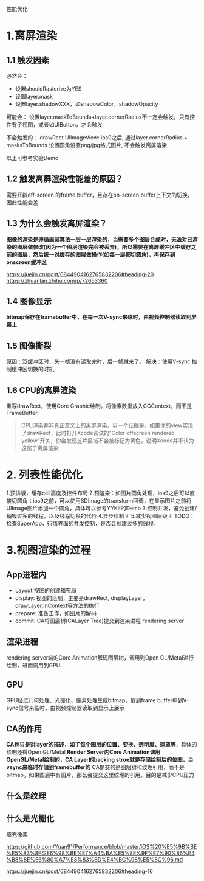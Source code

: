 性能优化
# 1.离屏渲染
## 1.1 触发因素
必然会：
- 设置shouldRasterize为YES
- 设置layer.mask 
- 设置layer.shadowXXX，如shadowColor，shadowOpacity

可能会：
设置layer.maskToBounds+layer.cornerRadius不一定会触发，只有控件有子视图，或者如UIButton，才会触发

不会触发的：
drawRect
UIImageView: ios9之后, 通过layer.cornerRadius + masksToBounds 设置圆角设置png/jpg格式图片, 不会触发离屏渲染

以上可参考实验Demo

## 1.2 触发离屏渲染性能差的原因？
需要开辟off-screen 的frame buffer，且存在on-screen buffer上下文的切换，因此性能会差

## 1.3 为什么会触发离屏渲染？
**图像的渲染是遵循画家算法一层一层渲染的，当需要多个图层合成时，无法对已渲染的图层做修改(因为一个图层渲染完会被丢弃)，所以需要在离屛缓冲区中缓存之前的图层，然后统一对缓存的图层做操作(如每一层都切圆角)，再保存到onscreen缓冲区**

https://juejin.cn/post/6844904162765832206#heading-20
https://zhuanlan.zhihu.com/p/72653360
## 1.4 图像显示
**bitmap保存在framebuffer中，在每一次V-sync来临时，由视频控制器读取到屏幕上**

## 1.5 图像撕裂
原因：双缓冲区时，头一帧没有读取完时，后一帧就来了。
解决：使用V-sync 控制缓冲区切换的时机

## 1.6 CPU的离屏渲染
重写drawRect，使用Core Graphic绘制。将像素数据放入CGContext，而不是FrameBuffer

>CPU渲染并非真正意义上的离屏渲染。另一个证据是，如果你的view实现了drawRect，此时打开Xcode调试的“Color offscreen rendered yellow”开关，你会发现这片区域不会被标记为黄色，说明Xcode并不认为这属于离屏渲染

# 2. 列表性能优化
1.预排版，缓存cell高度及控件布局
2.预渲染：如图片圆角处理，ios9之后可以直接切圆角；ios9之前，可以使用SDImage的transform回调，在显示图片之前将UIImage图片添加一个圆角，具体可以参考YYKit的Demo
3.控制并发，避免创建/销毁过多的线程，以及线程切换的代价
4.异步绘制？
5.减少视图层级？
TODO：检查SuperApp，行情界面的并发控制，是否会创建过多的线程。


# 3.视图渲染的过程

## App进程内
- Layout:视图的创建和布局
- display: 视图的绘制，主要是drawRect, displayLayer，drawLayer:inContext等方法的执行
- prepare: 准备工作，如图片的解码
- commit: CA将图层树(CALayer Tree)提交到渲染进程 rendering server

## 渲染进程
rendering server端的Core Animation解码图层树，调用到Open GL/Metal进行绘制，进而调用到GPU.


## GPU
GPU经过几何处理、光栅化、像素处理生成bitmap，放到frame buffer中到V-sync信号来临时，由视频控制器读取到显示上展示

## CA的作用
**CA也只是对layer的描述，如了每个图层的位置、变换、透明度、遮罩等**，具体的绘制还得Open GL/Metal
**Render Server内Core Animation调用OpenGL/Metal绘制的，CA Layer的backing stroe就是存储绘制后的位图，当vsync来临时存储到framebuffer的**
CA提交的是图层树和纹理引用，而不是bitmap。如果图层中有图片，那么会提交这里纹理的引用。目的是减少CPU压力

## 什么是纹理

## 什么是光栅化
填充像素

https://github.com/Yuan91/Performance/blob/master/iOS%20%E5%9B%BE%E5%83%8F%E6%98%BE%E7%A4%BA%E5%8E%9F%E7%90%86%E4%B8%8E%E6%80%A7%E8%83%BD%E4%BC%98%E5%8C%96.md

https://juejin.cn/post/6844904162765832206#heading-16
